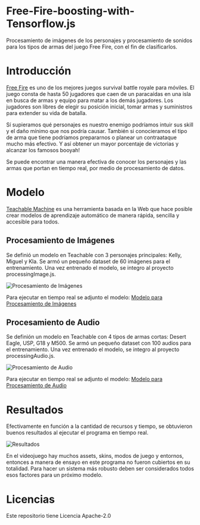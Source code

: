 # Free-Fire-boosting-with-Tensorflow.js
Procesamiento de imágenes de los personajes y procesamiento de sonidos para los tipos de armas del juego Free Fire, con el fin de clasificarlos. 

# Introducción

[Free Fire](https://ffsoporte.garena.com/hc/es-419) es uno de los mejores juegos survival battle royale para móviles.
El juego consta de hasta 50 jugadores que caen de un paracaídas en una isla en busca de armas y equipo para matar a los demás jugadores. Los jugadores son libres de elegir su posición inicial, tomar armas y suministros para extender su vida de batalla. 

Sí supieramos qué personajes es nuestro enemigo podríamos intuir sus skill y el daño mínimo que nos podría causar. También si conocieramos el tipo de arma que tiene podríamos prepararnos o planear un contraataque mucho más efectivo. Y así obtener un mayor porcentaje de victorias y alcanzar los famosos booyah!

Se puede encontrar una manera efectiva de conocer los personajes y las armas que portan en tiempo real, por medio de procesamiento de datos.

# Modelo

[Teachable Machine](https://teachablemachine.withgoogle.com/) es una herramienta basada en la Web que hace posible crear modelos de aprendizaje automático de manera rápida, sencilla y accesible para todos.

## Procesamiento de Imágenes

Se definió un modelo en Teachable con 3 personajes principales: Kelly, Miguel y Kla. Se armó un pequeño dataset de 60 imágenes para el entrenamiento. Una vez entrenado el modelo, se integro al proyecto processingImage.js.

![Procesamiento de Imágenes](https://github.com/cabustillo13/Free-Fire-boosting-with-Tensorflow.js/blob/main/ModeloAssets/Resultados/resultados0.png)

Para ejecutar en tiempo real se adjunto el modelo: [Modelo para Procesamiento de Imágenes](https://teachablemachine.withgoogle.com/models/o40lbRfVd/)

## Procesamiento de Audio

Se definión un modelo en Teachable con 4 tipos de armas cortas: Desert Eagle, USP, G18 y M500. Se armó un pequeño dataset con 100 audios para el entrenamiento. Una vez entrenado el modelo, se integro al proyecto processingAudio.js.

![Procesamiento de Audio](https://github.com/cabustillo13/Free-Fire-boosting-with-Tensorflow.js/blob/main/ModeloAssets/Resultados/resultados2.png)

Para ejecutar en tiempo real se adjunto el modelo: [Modelo para Procesamiento de Audio](https://teachablemachine.withgoogle.com/models/_gYqCit1X/)

# Resultados

Efectivamente en función a la cantidad de recursos y tiempo, se obtuvieron buenos resultados al ejecutar el programa en tiempo real.

![Resultados](https://github.com/cabustillo13/Free-Fire-boosting-with-Tensorflow.js/blob/main/ModeloAssets/Resultados/resultados.png)

En el videojuego hay muchos assets, skins, modos de juego y entornos, entonces a manera de ensayo en este programa no fueron cubiertos en su totalidad. Para hacer un sistema más robusto deben ser considerados todos esos factores para un próximo modelo.

# Licencias

Este repositorio tiene Licencia Apache-2.0
